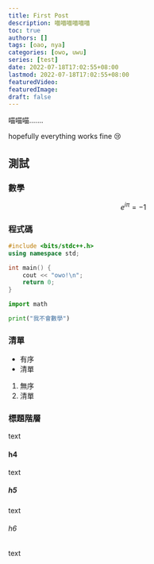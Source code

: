 ```yaml
---
title: First Post
description: 喵喵喵喵喵喵
toc: true
authors: []
tags: [oao, nya]
categories: [owo, uwu]
series: [test]
date: 2022-07-18T17:02:55+08:00
lastmod: 2022-07-18T17:02:55+08:00
featuredVideo:
featuredImage:
draft: false
---
```


喵喵喵.......

hopefully everything works fine :cry:

## 測試

### 數學

$$
    e^{i\pi} = -1
$$

### 程式碼

```cpp
#include <bits/stdc++.h>
using namespace std;

int main() {
    cout << "owo!\n";
    return 0;
}
```

```py
import math

print("我不會數學")
```

### 清單

- 有序
- 清單

1. 無序
2. 清單

### 標題階層

text

#### h4

text

##### h5

text

###### h6

text
